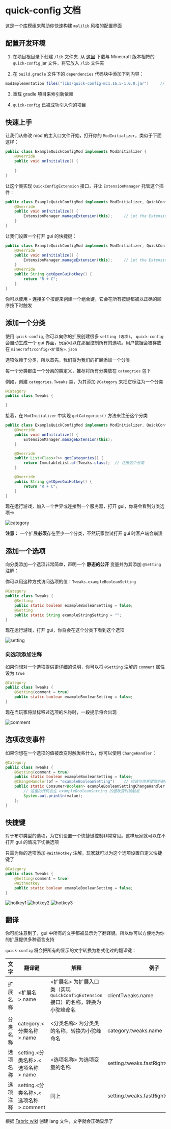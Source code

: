 # quick-config 文档

这是一个库模组来帮助你快速构建 `malilib` 风格的配置界面

## 配置开发环境

1. 在项目根目录下创建 `/lib` 文件夹. 从 [这里](https://github.com/Ivan-1F/quick-config/releases) 下载与 Minecraft 版本相符的 `quick-config` jar 文件，将它放入 `/lib` 文件夹

2. 在 `build.gradle` 文件下的 `dependencies` 代码块中添加下列内容：

```groovy
modImplementation files("libs/quick-config-mc1.16.5-1.0.0.jar")     // 替换为实际的文件名
```

3. 重载 gradle 项目来索引新依赖

4. `quick-config` 已被成功引入你的项目

## 快速上手

让我们从修改 mod 的主入口文件开始，打开你的 `ModInitializer`，类似于下面这样：

```java
public class ExampleQuickConfigMod implements ModInitializer {
    @Override
    public void onInitialize() {
        
    }
}
```

让这个类实现 `QuickConfigExtension` 接口，并让 `ExtensionManager` 托管这个插件：

```java
public class ExampleQuickConfigMod implements ModInitializer, QuickConfigExtension {     // implement QuickConfigExtension
    @Override
    public void onInitialize() {
        ExtensionManager.manageExtension(this);     // Let the ExtensionManager to manage this extension
    }
}
```

让我们设置一个打开 gui 的快捷键：

```java
public class ExampleQuickConfigMod implements ModInitializer, QuickConfigExtension {     // implement QuickConfigExtension
    @Override
    public void onInitialize() {
        ExtensionManager.manageExtension(this);     // Let the ExtensionManager to manage this extension
    }
    @Override
    public String getOpenGuiHotkey() {
        return "R + C";
    }
}
```

你可以使用 `+` 连接多个按键来创建一个组合键，它会在所有按键都被以正确的顺序按下时触发

## 添加一个分类

使用 `quick-config`, 你可以向你的扩展创建很多 `setting (选项)`。 `quick-config` 会自动生成一个 gui 界面，玩家可以在那里控制所有的选项。用户数据会被存放在 `minecraft/config/<扩展名>.json`

选项依赖于分类，所以首先，我们将为我们的扩展添加一个分类

每一个分类都由一个分离的类定义，推荐将所有分类放在 `cateogries` 包下

例如，创建 `categories.Tweaks` 类，为其添加 `@Category` 来把它标注为一个分类

```java
@Category
public class Tweaks {

}
```

接着，在 `ModInitializer` 中实现 `getCategories()` 方法来注册这个分类

```java
public class ExampleQuickConfigMod implements ModInitializer, QuickConfigExtension {
    @Override
    public void onInitialize() {
        ExtensionManager.manageExtension(this);
    }

    @Override
    public List<Class<?>> getCategories() {
        return ImmutableList.of(Tweaks.class);  // 注册这个分类
    }

    @Override
    public String getOpenGuiHotkey() {
        return "R + C";
    }
}
```

现在运行游戏，加入一个世界或连接到一个服务器，打开 gui，你将会看到分类选项卡

![category](https://github.com/Ivan-1F/quick-config/blob/fabric-1.15.2/screenshots/docs/category.png&raw=true)

**注意：** 一个扩展**必须**存在至少一个分类，不然玩家尝试打开 gui 时客户端会崩溃

## 添加一个选项

向分类添加一个选项非常简单，声明一个 **静态的公开** 变量并为其添加 `@Setting` 注解：

你可以用这种方式访问选项的值：`Tweaks.exampleBooleanSetting`

```java
@Category
public class Tweaks {
    @Setting
    public static boolean exampleBooleanSetting = false;
    @Setting
    public static String exampleStringSetting = "";
}
```

现在运行游戏，打开 gui，你将会在这个分类下看到这个选项

![setting](https://github.com/Ivan-1F/quick-config/blob/fabric-1.15.2/screenshots/docs/setting.png&raw=true)

### 向选项添加注释

如果你想对一个选项提供更详细的说明，你可以将 `@Setting` 注解的 `comment` 属性设为 `true`

```java
@Category
public class Tweaks {
    @Setting(comment = true)
    public static boolean exampleBooleanSetting = false;
}
```

现在当玩家将鼠标移过选项的名称时，一段提示将会出现

![comment](https://github.com/Ivan-1F/quick-config/blob/fabric-1.15.2/screenshots/docs/comment.png&raw=true)

## 选项改变事件

如果你想在一个选项的值被改变时触发些什么，你可以使用 `ChangeHandler`：

```java
@Category
public class Tweaks {
    @Setting(comment = true)
    public static boolean exampleBooleanSetting = false;
    @ChangeHandler(of = "exampleBooleanSetting")    // 应该与你希望监听的选项名称相同
    public static Consumer<Boolean> exampleBooleanSettingChangeHandler = (value) -> {   // 这是选项的新值
        // 这里的代码会在 exampleBooleanSetting 的值改变时被触发 
        System.out.println(value);
    };
}
```

## 快捷键

对于布尔类型的选项，为它们设置一个快捷键控制非常常见。这样玩家就可以在不打开 gui 的情况下切换选项

只需为你的选项添加 `@WithHotkey` 注解，玩家就可以为这个选项设置自定义快捷键了

```java
@Category
public class Tweaks {
    @Setting(comment = true)
    @WithHotkey
    public static boolean exampleBooleanSetting = false;
}
```

![hotkey1](https://github.com/Ivan-1F/quick-config/blob/fabric-1.15.2/screenshots/docs/hotkey1.png&raw=true)
![hotkey2](https://github.com/Ivan-1F/quick-config/blob/fabric-1.15.2/screenshots/docs/hotkey2.png&raw=true)
![hotkey3](https://github.com/Ivan-1F/quick-config/blob/fabric-1.15.2/screenshots/docs/hotkey3.png&raw=true)

## 翻译

你可能注意到了，gui 中所有的文字都被显示为了翻译键。所以你可以方便地为你的扩展提供多种语言支持

`quick-config` 将会把所有的显示的文字转换为格式化过的翻译键：

|文字|翻译键|解释|例子|截图|
|---|---|---|---|---|
|扩展名称|\<扩展名\>.name|\<扩展名\> 为扩展入口类（实现 `QuickConfigExtension` 接口）的名称，转换为小驼峰命名|clientTweaks.name||
|分类名称|category.\<分类名称\>.name|\<分类名称\> 为分类类的名称，转换为小驼峰命名|category.tweaks.name||
|选项名称|setting.\<分类名称\>.\<选项名称\>.name|\<选项名称\> 为选项变量的名称|setting.tweaks.fastRightClick.name||
|选项注释|setting.\<分类名称\>.\<选项名称\>.comment|同上|setting.tweaks.fastRightClick.comment||

根据 [Fabric wiki](https://fabricmc.net/wiki/tutorial:lang) 创建 lang 文件，文字就会正确显示了